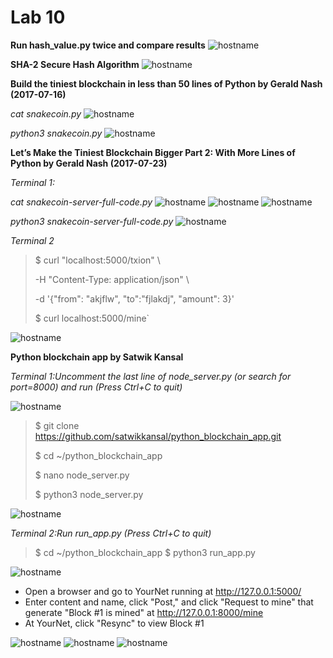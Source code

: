 # Lab 10

**Run hash_value.py twice and compare results**
![hostname](CPE_322_LAB10_1.png)

**SHA-2 Secure Hash Algorithm**
![hostname](CPE_322_LAB10_3.png)

**Build the tiniest blockchain in less than 50 lines of Python by Gerald Nash (2017-07-16)**

*cat snakecoin.py*
![hostname](CPE_322_LAB10_4.png)

*python3 snakecoin.py*
![hostname](CPE_322_LAB10_5.png)

**Let’s Make the Tiniest Blockchain Bigger Part 2: With More Lines of Python by Gerald Nash (2017-07-23)**

*Terminal 1:*

*cat snakecoin-server-full-code.py*
![hostname](CPE_322_LAB10_6.png)
![hostname](CPE_322_LAB10_7.png)
![hostname](CPE_322_LAB10_2.png)

*python3 snakecoin-server-full-code.py*
![hostname](CPE_322_LAB10_9.png)

*Terminal 2*
>$ curl "localhost:5000/txion" \
>
>    -H "Content-Type: application/json" \
>
>    -d '{"from": "akjflw", "to":"fjlakdj", "amount": 3}'
>
>$ curl localhost:5000/mine`

![hostname](CPE_322_LAB10_10.png)

**Python blockchain app by Satwik Kansal**

*Terminal 1:Uncomment the last line of node_server.py (or search for port=8000) and run (Press Ctrl+C to quit)*

![hostname](CPE_322_LAB10_14.png)

>$ git clone https://github.com/satwikkansal/python_blockchain_app.git
>
>$ cd ~/python_blockchain_app
>
>$ nano node_server.py
>
>$ python3 node_server.py

![hostname](CPE_322_LAB10_16.png)

*Terminal 2:Run run_app.py (Press Ctrl+C to quit)*

>$ cd ~/python_blockchain_app
>$ python3 run_app.py

![hostname](CPE_322_LAB10_18.png)

- Open a browser and go to YourNet running at http://127.0.0.1:5000/
- Enter content and name, click "Post," and click "Request to mine" that generate "Block #1 is mined" at http://127.0.0.1:8000/mine
- At YourNet, click "Resync" to view Block #1

![hostname](CPE_322_LAB10_17.png)
![hostname](CPE_322_LAB10_15.png)
![hostname](CPE_322_LAB10_13.png)

